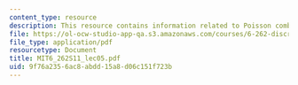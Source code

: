 ```yaml
---
content_type: resource
description: This resource contains information related to Poisson combining and splitting.
file: https://ol-ocw-studio-app-qa.s3.amazonaws.com/courses/6-262-discrete-stochastic-processes-spring-2011/9f76a2356ac8abdd15a8d06c151f723b_MIT6_262S11_lec05.pdf
file_type: application/pdf
resourcetype: Document
title: MIT6_262S11_lec05.pdf
uid: 9f76a235-6ac8-abdd-15a8-d06c151f723b
---
```

